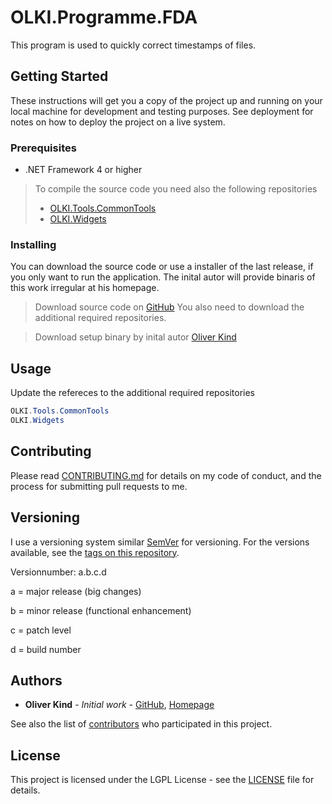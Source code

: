 # OLKI.Programme.FDA

This program is used to quickly correct timestamps of files.

## Getting Started

These instructions will get you a copy of the project up and running on your local machine for development and testing purposes. See deployment for notes on how to deploy the project on a live system.

### Prerequisites

* .NET Framework 4 or higher

> To compile the source code you need also the following repositories
> * [OLKI.Tools.CommonTools](https://github.com/OliverKind/OLKI.Tools.CommonTools)
> * [OLKI.Widgets](https://github.com/OliverKind/OLKI.Widgets)

### Installing

You can download the source code or use a installer of the last release, if you only want to run the application. The inital autor will provide binaris of this work irregular at his homepage.

> Download source code on [GitHub](https://github.com/OliverKind/OLKI.Programme.FDA/archive/master.zip)
> You also need to download the additional required repositories.

> Download setup binary by inital autor [Oliver Kind](https://oliver-kind.de/index.php?NId=33)

## Usage

Update the refereces to the additional required repositories
```C#
OLKI.Tools.CommonTools
OLKI.Widgets
```

## Contributing

Please read [CONTRIBUTING.md](CONTRIBUTING.md) for details on my code of conduct, and the process for submitting pull requests to me.

## Versioning

I use a versioning system similar [SemVer](http://semver.org/) for versioning. For the versions available, see the [tags on this repository](https://github.com/OliverKind/OLKI.Programme.FDA/tags). 

Versionnumber: a.b.c.d 

a = major release (big changes)

b = minor release (functional enhancement)

c = patch level

d = build number

## Authors

* **Oliver Kind** - *Initial work* - [GitHub](https://github.com/OliverKind), [Homepage](https://oliver-kind.de/)

See also the list of [contributors](https://github.com/OliverKind/OLKI.Programme.FDA/contributors) who participated in this project.

## License

This project is licensed under the LGPL License - see the [LICENSE](LICENSE) file for details.
